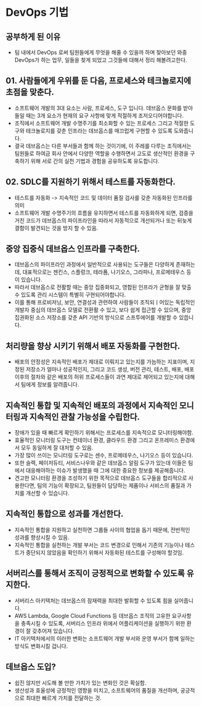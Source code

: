 # DevOps 기법
## 공부하게 된 이유
- 팀 내에서 DevOps 로써 팀원들에게 무엇을 해줄 수 있을까 하며 찾아보던 와중 DevOps가 하는 업무, 일들을 찾게 되었고 그것들에 대해서 정리 해볼려고한다.

## 01. 사람들에게 우위를 둔 다음, 프로세스와 테크놀로지에 초점을 맞춘다.
- 소프트웨어 개발의 3대 요소는 사람, 프로세스, 도구 입니다. 데브옵스 문화를 받아들일 때는 3개 요소가 현재의 요구 사항에 맞게 적절하게 조저오디어야합니다.
- 조직에서 소프트웨어 개발 수명주기를 최소화할 수 있는 프로세스 그리고 적절한 도구와 테크놀로지를 갖춘 인프라는 데브옵스를 매끄럽게 구현할 수 있도록 도와줍니다.
- 결국 데브옵스는 다른 부서들과 함께 하는 것이기에, 이 주레를 다루는 조직에서는 팀원들로 하여금 회사 안에서 다양한 역할을 수행하면서 고도로 생산적인 환경을 구축하기 위해 서로 간의 실천 기법과 경험을 공유하도록 유도합니다.

## 02. SDLC를 지원하기 위해서 테스트를 자동화한다.
- 테스트를 자동화 -> 지속적인 코드 및 데이터 품질 검사를 갖춘 자동화된 인프라를 의미
- 소프트웨어 개발 수명주기의 흐름을 유지하면서 테스트를 자동화하게 되면, 검증을 거친 코드가 데브옵스의 파이프라인을 따라서 자동적으로 개선되거나 또는 뒤늦게 결함이 발견되는 것을 방지 할 수 있음.

## 중앙 집중식 데브옵스 인프라를 구축한다.
- 데브옵스의 파이프라인 과정에서 일반적으로 사용되는 도구들은 다양하게 존재하는데, 대표적으로는 젠킨스, 스플렁크, 테라폼, 나기오스, 그라파나, 프로메테우스 등이 있습니다.
- 따라서 데브옵스로 전활할 때는 중앙 집중화되고, 영합된 인프라가 균형을 잘 맞출 수 있도록 관리 시스템이 특별히 구현되어야합니다.
- 이를 통해 프로비저닝, 보안, 연결성과 관련하여 사람들이 조직되ㅣ어있는 독립적인 개발자 중심의 데브옵스 모델로 전환활 수 있고, 보다 쉽게 접근할 수 있으며, 중앙 집권화된 소스 저장소를 갖춘 API 기반의 방식으로 스프투에어를 개발할 수 있씁니다.

## 처리량을 향상 시키기 위해서 배포 자동화를 구현한다.
- 배포의 안정성은 지속적인 배포가 제대로 이뤄지고 있는지를 가늠하는 지표이며, 지정된 저장소가 얼마나 성공적인지, 그리고 코드 생성, 버전 관리, 테스트, 배포, 배포 이후의 절차와 같은 배포의 허위 프로세스들이 과연 제대로 제어되고 있는지에 대해서 팀에게 정보를 알려줍니다. 

## 지속적인 통합 및 지속적인 배포의 과정에서 지속적인 모니터링과 지속적인 관찰 가능성을 수립한다.
- 장애가 있을 때 빠르게 확인하기 위해서는 프로세스를 지속적으로 모니터링해야함.
- 효율적인 모니터링 도구는 컨테이너 환경, 클라우드 환경 그리고 온프레미스 환경에서 모두 동일하게 잘 대처할 수 있음.
- 가장 많이 쓰이는 모니터링 도구로는 센수, 프로메테우스, 나기오스 등이 있습니다.
- 또한 슬렉, 페이저듀티, 서비스나우와 같은 데브옵스 알림 도구가 있는데 이들은 팀에서 대응해야하는 이슈가 발생했을 때 그에 대한 중요한 정보를 제공해줍니다.
- 견고한 모니터링 환경을 조성하기 위한 목적으로 데브옵스 도구들을 합리적으로 사용한다면, 팀의 기능이 확장되고, 팀원들이 담당하는 제품이나 서비스의 품질과 가치를 개선할 수 있습니다.

## 지속적인 통합으로 성과를 개선한다.
- 지속적인 통합을 지원하고 실천하면 그룹들 사이의 협업을 돕기 때문에, 전반적인 성과를 향상시킬 수 있음.
- 지속적인 통합을 실천하는 개발 부서는 코드 변경으로 인해서 기존의 기능이나 테스트가 중단되지 않았음을 확인하기 위해서 자동화된 테스트를 구성해야 할것임.

## 서버리스를 통해서 조직이 긍정적으로 변화할 수 있도록 유지한다.
- 서버리스 아키텍처는 데브옵스의 잠재력을 최대한 발휘할 수 있도록 힘을 실어줍니다.
- AWS Lambda, Google Cloud Functions 등 데브옵스 조직의 고유한 요구사항을 충족시킬 수 있도록, 서버리스 인프라 위에서 어플리케이션을 실행하기 위한 환경이 잘 갖추어져 있습니다.
- IT 아키텍처에서의 이러한 변화는 소프트웨어 개발 부서와 운영 부서가 함께 일하는 방식도 변화시킬 겁니다.

## 데브옵스 도입?
- 쉽진 않지만 시도해 볼 만한 가치가 있는 변화인 것은 확실함.
- 생산성과 효울성에 긍정적인 영향을 미치고, 소프트웨어의 품질을 개선하며, 궁긍적으로 최대한 빠르게 가치를 전달하는 것.
